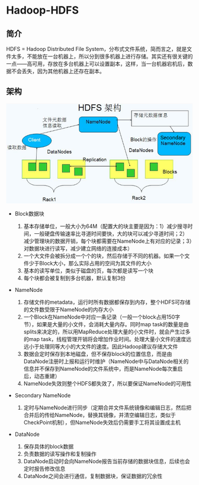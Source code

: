 # Hadoop-HDFS

## 简介

HDFS = Hadoop Distributed File System，分布式文件系统，简而言之，就是文件太多，不能放在一台机器上，所以分到很多机器上进行存储。其实还有很关键的一点——高可用，存放在多台机器上可以设置副本，这样，当一台机器宕机后，数据不会丢失，因为其他机器上还存在副本。

## 架构

![HDFS 架构](../Picture/HDFS-Architecture.png)

- Block数据块

    1. 基本存储单位，一般大小为64M（配置大的块主要是因为：1）减少搜寻时间，一般硬盘传输速率比寻道时间要快，大的块可以减少寻道时间；2）减少管理块的数据开销，每个块都需要在NameNode上有对应的记录；3）对数据块进行读写，减少建立网络的连接成本）
    2. 一个大文件会被拆分成一个个的块，然后存储于不同的机器。如果一个文件少于Block大小，那么实际占用的空间为其文件的大小
    3. 基本的读写单位，类似于磁盘的页，每次都是读写一个块
    4. 每个块都会被复制到多台机器，默认复制3份

- NameNode

    1. 存储文件的metadata，运行时所有数据都保存到内存，整个HDFS可存储的文件数受限于NameNode的内存大小
    2. 一个Block在NameNode中对应一条记录（一般一个block占用150字节），如果是大量的小文件，会消耗大量内存。同时map task的数量是由splits来决定的，所以用MapReduce处理大量的小文件时，就会产生过多的map task，线程管理开销将会增加作业时间。处理大量小文件的速度远远小于处理同等大小的大文件的速度。因此Hadoop建议存储大文件
    3. 数据会定时保存到本地磁盘，但不保存block的位置信息，而是由DataNode注册时上报和运行时维护（NameNode中与DataNode相关的信息并不保存到NameNode的文件系统中，而是NameNode每次重启后，动态重建）
    4. NameNode失效则整个HDFS都失效了，所以要保证NameNode的可用性

- Secondary NameNode

    1. 定时与NameNode进行同步（定期合并文件系统镜像和编辑日志，然后把合并后的传给NameNode，替换其镜像，并清空编辑日志，类似于CheckPoint机制），但NameNode失效后仍需要手工将其设置成主机

- DataNode

    1. 保存具体的block数据
    2. 负责数据的读写操作和复制操作
    3. DataNode启动时会向NameNode报告当前存储的数据块信息，后续也会定时报告修改信息
    4. DataNode之间会进行通信，复制数据块，保证数据的冗余性